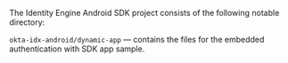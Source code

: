 The Identity Engine Android SDK project consists of the following notable directory:

`okta-idx-android/dynamic-app` &mdash; contains the files for the embedded authentication with SDK app sample.
